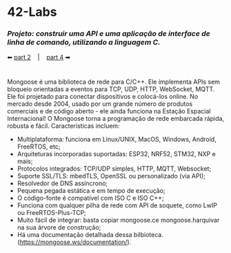 <h1>42-Labs</h1>

### _Projeto: construir uma API e uma aplicação de interface de linha de comando, utilizando a linguagem C._

 ⬅ [part 2](https://github.com/42sp/42labs-selection-process-v2-Vinicius-Santoro/blob/main/42-labs/readmes/2.main.md) &nbsp;&nbsp;&nbsp;|&nbsp;&nbsp;&nbsp; [part 4](https://github.com/42sp/42labs-selection-process-v2-Vinicius-Santoro/blob/main/42-labs/readmes/4.cli.md) ➡

<h1></h1>

Mongoose é uma biblioteca de rede para C/C++. Ele implementa APIs sem bloqueio orientadas a eventos para TCP, UDP, HTTP, WebSocket, MQTT. Ele foi projetado para conectar dispositivos e colocá-los online. No mercado desde 2004, usado por um grande número de produtos comerciais e de código aberto - ele ainda funciona na Estação Espacial Internacional! O Mongoose torna a programação de rede embarcada rápida, robusta e fácil. Características incluem:

- Multiplataforma: funciona em Linux/UNIX, MacOS, Windows, Android, FreeRTOS, etc;
- Arquiteturas incorporadas suportadas: ESP32, NRF52, STM32, NXP e mais;
- Protocolos integrados: TCP/UDP simples, HTTP, MQTT, Websocket;
- Suporte SSL/TLS: mbedTLS, OpenSSL ou personalizado (via API);
- Resolvedor de DNS assíncrono;
- Pequena pegada estática e em tempo de execução;
- O código-fonte é compatível com ISO C e ISO C++;
- Funciona com qualquer pilha de rede com API de soquete, como LwIP ou FreeRTOS-Plus-TCP;
- Muito fácil de integrar: basta copiar mongoose.ce mongoose.harquivar na sua árvore de construção;
- Há uma documentação detalhada dessa bilbioteca. (https://mongoose.ws/documentation/).
